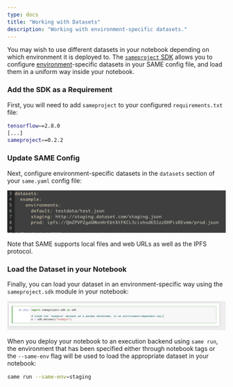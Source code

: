 ```yaml
---
type: docs
title: "Working with Datasets"
description: "Working with environment-specific datasets."
---
```


You may wish to use different datasets in your notebook depending on which environment it is deployed to. The [`sameproject` SDK](https://pypi.org/project/sameproject/) allows you to configure [environment](changing-environment.md)-specific datasets in your SAME config file, and load them in a uniform way inside your notebook.

### Add the SDK as a Requirement

First, you will need to add `sameproject` to your configured `requirements.txt` file:

```bash
tensorflow==2.8.0
[...]
sameproject==0.2.2
```

<!-- TODO: link to page on requirements.txt -->

### Update SAME Config

Next, configure environment-specific datasets in the `datasets` section of your `same.yaml` config file:

![SAME config file contents](../images/datasets-config.png)

Note that SAME supports local files and web URLs as well as the IPFS protocol.

### Load the Dataset in your Notebook

Finally, you can load your dataset in an environment-specific way using the `sameproject.sdk` module in your notebook:

![sameproject SDK notebook](../images/datasets-notebook.png)

When you deploy your notebook to an execution backend using `same run`, the environment that has been specified either through notebook tags or the `--same-env` flag will be used to load the appropriate dataset in your notebook:

```bash
same run --same-env=staging
```
